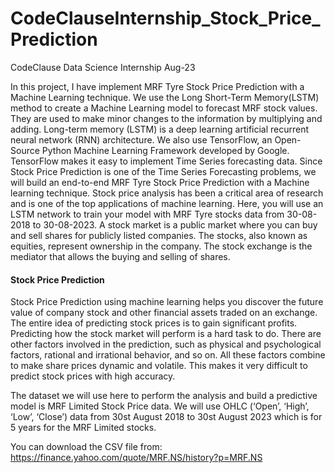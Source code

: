 # CodeClauseInternship_Stock_Price_Prediction
CodeClause Data Science Internship Aug-23

In this project, I have implement MRF Tyre Stock Price Prediction with a Machine Learning technique. We use the Long Short-Term Memory(LSTM) method to create a Machine Learning model to forecast MRF stock values. They are used to make minor changes to the information by multiplying and adding. Long-term memory (LSTM) is a deep learning artificial recurrent neural network (RNN) architecture.
We also use TensorFlow, an Open-Source Python Machine Learning Framework developed by Google. TensorFlow makes it easy to implement Time Series forecasting data. Since Stock Price Prediction is one of the Time Series Forecasting problems, we will build an end-to-end MRF Tyre Stock Price Prediction with a Machine learning technique.
Stock price analysis has been a critical area of research and is one of the top applications of machine learning. Here, you will use an LSTM network to train your model with MRF Tyre stocks data from 30-08-2018 to 30-08-2023.
A stock market is a public market where you can buy and sell shares for publicly listed companies. The stocks, also known as equities, represent ownership in the company. The stock exchange is the mediator that allows the buying and selling of shares. 

#### Stock Price Prediction
Stock Price Prediction using machine learning helps you discover the future value of company stock and other financial assets traded on an exchange. The entire idea of predicting stock prices is to gain significant profits. Predicting how the stock market will perform is a hard task to do. There are other factors involved in the prediction, such as physical and psychological factors, rational and irrational behavior, and so on. All these factors combine to make share prices dynamic and volatile. This makes it very difficult to predict stock prices with high accuracy. 

The dataset we will use here to perform the analysis and build a predictive model is MRF Limited Stock Price data. We will use OHLC (‘Open’, ‘High’, ‘Low’, ‘Close’) data from 30st August 2018 to 30st August 2023 which is for 5 years for the MRF Limited stocks.

You can download the CSV file from: https://finance.yahoo.com/quote/MRF.NS/history?p=MRF.NS



